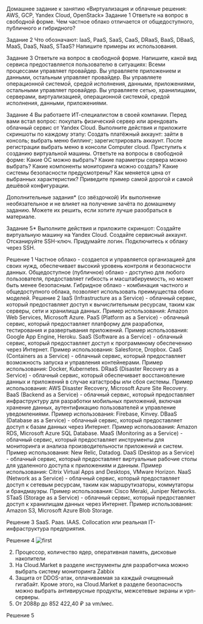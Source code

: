 Домашнее задание к занятию «Виртуализация и облачные решения: AWS, GCP, Yandex Cloud, OpenStack»
Задание 1
Ответьте на вопрос в свободной форме.
Чем частное облако отличается от общедоступного, публичного и гибридного?

Задание 2
Что обозначают: IaaS, PaaS, SaaS, CaaS, DRaaS, BaaS, DBaaS, MaaS, DaaS, NaaS, STaaS? Напишите примеры их использования.

Задание 3
Ответьте на вопрос в свободной форме.
Напишите, какой вид сервиса предоставляется пользователю в ситуациях:
Всеми процессами управляет провайдер.
Вы управляете приложением и данными, остальным управляет провайдер.
Вы управляете операционной системой, средой исполнения, данными, приложениями, остальными управляет провайдер.
Вы управляете сетью, хранилищами, серверами, виртуализацией, операционной системой, средой исполнения, данными, приложениями.

Задание 4
Вы работаете ИТ-специалистом в своей компании. Перед вами встал вопрос: покупать физический сервер или арендовать облачный сервис от Yandex Cloud.
Выполните действия и приложите скриншоты по каждому этапу:
Создать платёжный аккаунт:
зайти в консоль;
выбрать меню биллинг;
зарегистрировать аккаунт.
После регистрации выбрать меню в консоли Computer cloud.
Приступить к созданию виртуальной машины.
Ответьте на вопросы в свободной форме:
Какие ОС можно выбрать?
Какие параметры сервера можно выбрать?
Какие компоненты мониторинга можно создать?
Какие системы безопасности предусмотрены?
Как меняется цена от выбранных характеристик? Приведите пример самой дорогой и самой дешёвой конфигурации.

Дополнительные задания* (со звёздочкой)
Их выполнение необязательное и не влияет на получение зачёта по домашнему заданию. Можете их решить, если хотите лучше разобраться в материале.

Задание 5*
Выполните действия и приложите скриншот:
Создайте виртуальную машину на Yandex Cloud.
Создайте сервисный аккаунт.
Отсканируйте SSH-ключ.
Придумайте логин.
Подключитесь к облаку через SSH.


Решение 1
Частное облако - создается и управляется организацией для своих нужд, обеспечивает высокий уровень контроля и безопасности данных. Общедоступное (публичное) облако - доступно для любого пользователя, предоставляет гибкость и масштабируемость, но может быть менее безопасным. Гибридное облако - комбинация частного и общедоступного облака, позволяет использовать преимущества обоих моделей.
Решение 2
IaaS (Infrastructure as a Service) - облачный сервис, который предоставляет доступ к вычислительным ресурсам, таким как серверы, сети и хранилища данных. Пример использования: Amazon Web Services, Microsoft Azure.
PaaS (Platform as a Service) - облачный сервис, который предоставляет платформу для разработки, тестирования и развертывания приложений. Пример использования: Google App Engine, Heroku.
SaaS (Software as a Service) - облачный сервис, который предоставляет доступ к программному обеспечению через Интернет. Пример использования: Salesforce, Dropbox.
CaaS (Containers as a Service) - облачный сервис, который предоставляет возможность запуска и управления контейнерами. Пример использования: Docker, Kubernetes.
DRaaS (Disaster Recovery as a Service) - облачный сервис, который обеспечивает восстановление данных и приложений в случае катастрофы или сбоя системы. Пример использования: AWS Disaster Recovery, Microsoft Azure Site Recovery.
BaaS (Backend as a Service) - облачный сервис, который предоставляет инфраструктуру для разработки мобильных приложений, включая хранение данных, аутентификацию пользователей и управление уведомлениями. Пример использования: Firebase, Kinvey.
DBaaS (Database as a Service) - облачный сервис, который предоставляет доступ к базам данных через Интернет. Пример использования: Amazon RDS, Microsoft Azure SQL Database.
MaaS (Monitoring as a Service) - облачный сервис, который предоставляет инструменты для мониторинга и анализа производительности приложений и систем. Пример использования: New Relic, Datadog.
DaaS (Desktop as a Service) - облачный сервис, который предоставляет виртуальные рабочие столы для удаленного доступа к приложениям и данным. Пример использования: Citrix Virtual Apps and Desktops, VMware Horizon.
NaaS (Network as a Service) - облачный сервис, который предоставляет доступ к сетевым ресурсам, таким как маршрутизаторы, коммутаторы и брандмауэры. Пример использования: Cisco Meraki, Juniper Networks.
STaaS (Storage as a Service) - облачный сервис, который предоставляет доступ к хранилищам данных через Интернет. Пример использования: Amazon S3, Microsoft Azure Blob Storage.

Решение 3
SaaS.
Paas.
IAAS.
Collocation или реальная IT-инфраструктура предприятия.

Решение 4
![first](https://github.com/znak72/netology/blob/e297e65c9dbb8bb93c2c01ea10169c94404a02ed/yandex1.png)

2. Процессор, количество ядер, оперативная память, дисковые накопители
3. На Cloud.Market в разделе инструменты для разработчика можно выбрать систему мониторинга Zabbix
4. Защита от DDOS-атак, оплачиваемая за каждый очищенный гигабайт. Кроме этого, на Cloud.Market в разделе безопасность можно выбрать антивирусные продукты, межсетевые экраны и vpn-серверы.
5. От 2088р до 852 422,40 ₽ за vm/мес.

Решение 5

